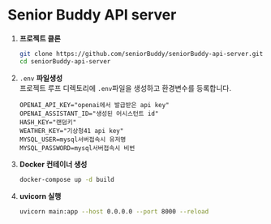 # Senior Buddy API server

1. **프로젝트 클론**
   ```bash
   git clone https://github.com/seniorBuddy/seniorBuddy-api-server.git
   cd seniorBuddy-api-server
   ```
   
2. `.env` **파일생성**  
  프로젝트 루프 디렉토리에 `.env`파일을 생성하고 환경변수를 등록합니다.

   ```
   OPENAI_API_KEY="openai에서 발급받은 api key"
   OPENAI_ASSISTANT_ID="생성된 어시스턴트 id"
   HASH_KEY="랜덤키"
   WEATHER_KEY="기상청41 api key"
   MYSQL_USER=mysql서버접속시 유저명
   MYSQL_PASSWORD=mysql서버접속시 비번
   ```

3. **Docker 컨테이너 생성**
   ```bash
   docker-compose up -d build
   ```

4. **uvicorn 실행**  
   ```bash
   uvicorn main:app --host 0.0.0.0 --port 8000 --reload
   ```